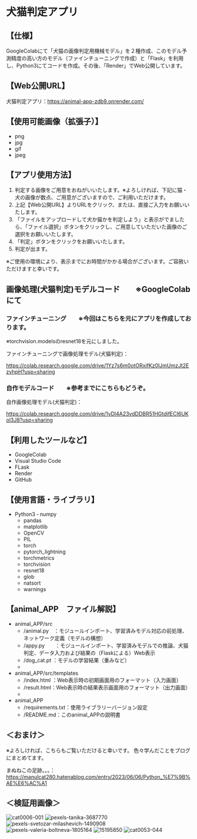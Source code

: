# 犬猫判定アプリ
## 【仕様】
GoogleColabにて「犬猫の画像判定用機械モデル」を２種作成、このモデル予測精度の高い方のモデル（ファインチューニングで作成）と「Flask」を利用し、Python3にてコードを作成。その後、「Render」でWeb公開しています。
## 【Web公開URL】
犬猫判定アプリ：https://animal-app-zdb9.onrender.com/
## 【使用可能画像（拡張子）】
- png
- jpg
- gif
- jpeg
## 【アプリ使用方法】
1. 判定する画像をご用意をおねがいいたします。※よろしければ、下記に猫・犬の画像が数点、ご用意がございますので、ご利用いただけます。
2. 上記【Web公開URL】よりURLをクリック、または、直接ご入力をお願いいたします。
3. 「ファイルをアップロードして犬か猫かを判定しよう」と表示がでましたら、「ファイル選択」ボタンをクリックし、ご用意していただいた画像のご選択をお願いいたします。
4. 「判定」ボタンをクリックをお願いいたします。
5. 判定が出ます。

※ご使用の環境により、表示までにお時間がかかる場合がございます。ご容赦いただけますと幸いです。

## 画像処理(犬猫判定)モデルコード　　※GoogleColabにて
### ファインチューニング　　※今回はこちらを元にアプリを作成しております。
※torchvision.modelsのresnet18を元にしました。

ファインチューニングで画像処理モデル(犬猫判定)：

https://colab.research.google.com/drive/1Yz7s6m0otORxifKz0lJmUmzJt2EzvhpH?usp=sharing

### 自作モデルコード　　※参考までにこちらもどうぞ。
自作画像処理モデル(犬猫判定)：

https://colab.research.google.com/drive/1yDl4A23vdDDBR51HGtdifECI6UKol3J8?usp=sharing

## 【利用したツールなど】
- GoogleColab
- Visual Studio Code
- FLask
- Render
- GitHub
## 【使用言語・ライブラリ】
- Python3
  ‐ numpy
  - pandas
  - matplotlib
  - OpenCV
  - PIL
  - torch
  - pytorch_lightning
  - torchmetrics
  - torchvision
  - resnet18
  - glob
  - natsort
  - warnings
## 【animal_APP　ファイル解説】
- animal_APP/src
  - /animal.py　：モジュールインポート、学習済みモデル対応の前処理、ネットワーク定義（モデルの構想）
  - /appy.py　　：モジュールインポート、学習済みモデルでの推論、犬猫判定、データ入力および結果の（Flaskによる）Web表示
  - /dog_cat.pt ：モデルの学習結果（重みなど）
  - 
- animal_APP/src/templates
  - /index.html ：Web表示時の初期画面用のフォーマット（入力画面）
  - /result.html：Web表示時の結果表示画面用のフォーマット（出力画面）
  - 
- animal_APP
  - /requirements.txt：使用ライブラリーバージョン設定
  - /README.md：このanimal_APPの説明書

## ＜おまけ＞
※よろしければ、こちらもご覧いただけると幸いです。
色々学んだことをブログにまとめてます。

まぬねこの足跡。。。：https://manulcat280.hatenablog.com/entry/2023/06/06/Python_%E7%9B%AE%E6%AC%A1

## ＜検証用画像＞
![cat0006-001](https://github.com/manul280/animal_APP/assets/113812962/bfa41500-5dca-441c-8935-771b6c71a13d)
![pexels-tanika-3687770](https://github.com/manul280/animal_APP/assets/113812962/fa901f60-8bac-428e-b826-e31f7d70d117)
![pexels-svetozar-milashevich-1490908](https://github.com/manul280/animal_APP/assets/113812962/19357e74-f906-411a-92f2-7efaf38dad5b)
![pexels-valeria-boltneva-1805164](https://github.com/manul280/animal_APP/assets/113812962/62da8c4a-048c-4850-a26e-953d7da0eafe)
![15195850](https://github.com/manul280/animal_APP/assets/113812962/fac94ff4-f74b-444d-a597-192acc89fe73)
![cat0053-044](https://github.com/manul280/animal_APP/assets/113812962/038ad68d-c00d-4ad7-8204-abbe5291bb28)
